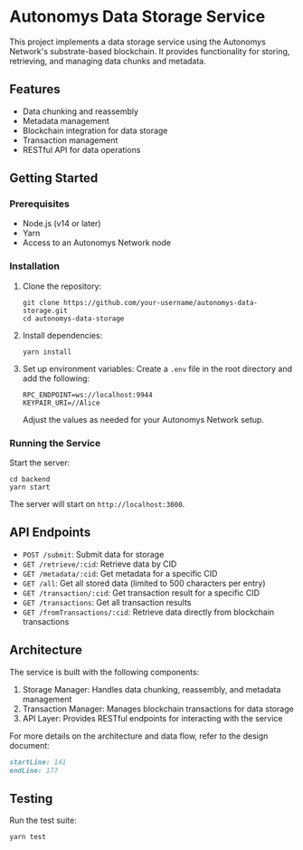 # Autonomys Data Storage Service

This project implements a data storage service using the Autonomys Network's substrate-based blockchain. It provides functionality for storing, retrieving, and managing data chunks and metadata.

## Features

-   Data chunking and reassembly
-   Metadata management
-   Blockchain integration for data storage
-   Transaction management
-   RESTful API for data operations

## Getting Started

### Prerequisites

-   Node.js (v14 or later)
-   Yarn
-   Access to an Autonomys Network node

### Installation

1. Clone the repository:

    ```
    git clone https://github.com/your-username/autonomys-data-storage.git
    cd autonomys-data-storage
    ```

2. Install dependencies:

    ```
    yarn install
    ```

3. Set up environment variables:
   Create a `.env` file in the root directory and add the following:
    ```
    RPC_ENDPOINT=ws://localhost:9944
    KEYPAIR_URI=//Alice
    ```
    Adjust the values as needed for your Autonomys Network setup.

### Running the Service

Start the server:

```
cd backend
yarn start
```

The server will start on `http://localhost:3000`.

## API Endpoints

-   `POST /submit`: Submit data for storage
-   `GET /retrieve/:cid`: Retrieve data by CID
-   `GET /metadata/:cid`: Get metadata for a specific CID
-   `GET /all`: Get all stored data (limited to 500 characters per entry)
-   `GET /transaction/:cid`: Get transaction result for a specific CID
-   `GET /transactions`: Get all transaction results
-   `GET /fromTransactions/:cid`: Retrieve data directly from blockchain transactions

## Architecture

The service is built with the following components:

1. Storage Manager: Handles data chunking, reassembly, and metadata management
2. Transaction Manager: Manages blockchain transactions for data storage
3. API Layer: Provides RESTful endpoints for interacting with the service

For more details on the architecture and data flow, refer to the design document:

```markdown:backend/design-doc.md
startLine: 141
endLine: 177
```

## Testing

Run the test suite:

```
yarn test
```
